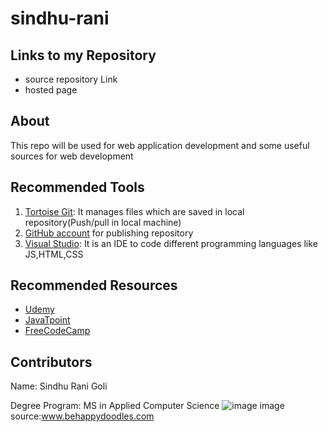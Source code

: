 # sindhu-rani
## Links to my Repository
- source repository Link
- hosted page
## About
This repo will be used for web application development and some useful sources for web development
##  Recommended Tools
1. [Tortoise Git](https://tortoisegit.org/): It manages files which are saved in local repository(Push/pull in local machine)
1. [GitHub account](https://help.github.com/en/github/getting-started-with-github/signing-up-for-a-new-github-account) for publishing   repository 
1. [Visual Studio](https://visualstudio.microsoft.com/): It is an IDE to code different programming languages like JS,HTML,CSS
## Recommended Resources
- [Udemy](https://www.udemy.com/)
- [JavaTpoint](https://www.javatpoint.com/)
- [FreeCodeCamp](https://www.freecodecamp.org/)
## Contributors
Name: Sindhu Rani Goli

Degree Program: MS in Applied Computer Science
![image](https://www.behappydoodles.com/wp-content/uploads/2015/09/behappydoodles_27.jpg)
image source:www.behappydoodles.com

